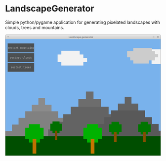 # LandscapeGenerator

Simple python/pygame application for generating pixelated landscapes with clouds, trees and mountains.

![Landscape Generator](https://github.com/jakubthedeveloper/LandscapeGenerator/blob/main/examples/landscape_generator_example.png?raw=true)
